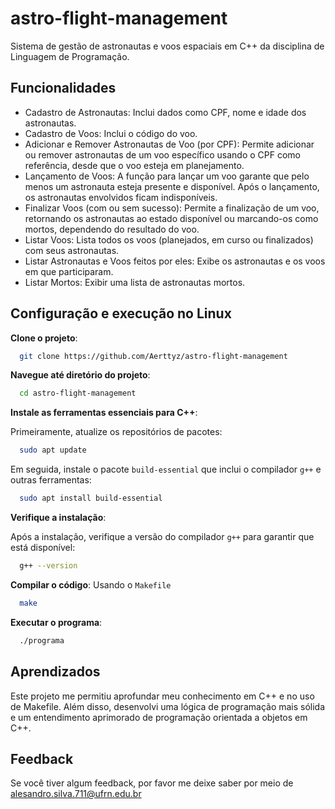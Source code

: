 
# astro-flight-management

Sistema de gestão de astronautas e voos espaciais em C++ da disciplina de Linguagem de Programação.

## Funcionalidades

- Cadastro de Astronautas: Inclui dados como CPF, nome e idade dos astronautas.
- Cadastro de Voos: Inclui o código do voo.
- Adicionar e Remover Astronautas de Voo (por CPF): Permite adicionar ou remover astronautas de um voo específico usando o CPF como referência, desde que o voo esteja em planejamento.
- Lançamento de Voos: A função para lançar um voo garante que pelo menos um astronauta esteja presente e disponível. Após o lançamento, os astronautas envolvidos ficam indisponíveis.
- Finalizar Voos (com ou sem sucesso): Permite a finalização de um voo, retornando os astronautas ao estado disponível ou marcando-os como mortos, dependendo do resultado do voo.
- Listar Voos: Lista todos os voos (planejados, em curso ou finalizados) com seus astronautas. 
- Listar Astronautas e Voos feitos por eles: Exibe os astronautas e os voos em que participaram.
- Listar Mortos: Exibir uma lista de astronautas mortos.


## Configuração e execução no Linux

**Clone o projeto**:

```bash
  git clone https://github.com/Aerttyz/astro-flight-management
```

**Navegue até diretório do projeto**:

```bash
  cd astro-flight-management
```

**Instale as ferramentas essenciais para C++**:

Primeiramente, atualize os repositórios de pacotes:
```bash
  sudo apt update
```

Em seguida, instale o pacote `build-essential` que inclui o compilador `g++` e outras ferramentas:
```bash
  sudo apt install build-essential
```

**Verifique a instalação**:

Após a instalação, verifique a versão do compilador `g++` para garantir que está disponível:

```bash
  g++ --version
```
**Compilar o código**:
Usando o `Makefile`
```bash
  make
```
**Executar o programa**:
```bash
  ./programa
```
## Aprendizados

Este projeto me permitiu aprofundar meu conhecimento em C++ e no uso de Makefile. Além disso, desenvolvi uma lógica de programação mais sólida e um entendimento aprimorado de programação orientada a objetos em C++.

## Feedback

Se você tiver algum feedback, por favor me deixe saber por meio de alesandro.silva.711@ufrn.edu.br

